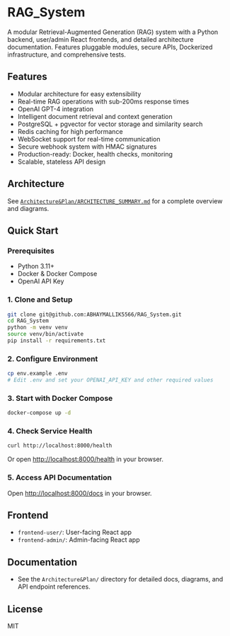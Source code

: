 # RAG_System

A modular Retrieval-Augmented Generation (RAG) system with a Python backend, user/admin React frontends, and detailed architecture documentation. Features pluggable modules, secure APIs, Dockerized infrastructure, and comprehensive tests.

## Features
- Modular architecture for easy extensibility
- Real-time RAG operations with sub-200ms response times
- OpenAI GPT-4 integration
- Intelligent document retrieval and context generation
- PostgreSQL + pgvector for vector storage and similarity search
- Redis caching for high performance
- WebSocket support for real-time communication
- Secure webhook system with HMAC signatures
- Production-ready: Docker, health checks, monitoring
- Scalable, stateless API design

## Architecture
See [`Architecture&Plan/ARCHITECTURE_SUMMARY.md`](Architecture&Plan/ARCHITECTURE_SUMMARY.md) for a complete overview and diagrams.

## Quick Start

### Prerequisites
- Python 3.11+
- Docker & Docker Compose
- OpenAI API Key

### 1. Clone and Setup
```bash
git clone git@github.com:ABHAYMALLIK5566/RAG_System.git
cd RAG_System
python -m venv venv
source venv/bin/activate
pip install -r requirements.txt
```

### 2. Configure Environment
```bash
cp env.example .env
# Edit .env and set your OPENAI_API_KEY and other required values
```

### 3. Start with Docker Compose
```bash
docker-compose up -d
```

### 4. Check Service Health
```bash
curl http://localhost:8000/health
```
Or open [http://localhost:8000/health](http://localhost:8000/health) in your browser.

### 5. Access API Documentation
Open [http://localhost:8000/docs](http://localhost:8000/docs) in your browser.

## Frontend
- `frontend-user/`: User-facing React app
- `frontend-admin/`: Admin-facing React app

## Documentation
- See the `Architecture&Plan/` directory for detailed docs, diagrams, and API endpoint references.

## License
MIT 